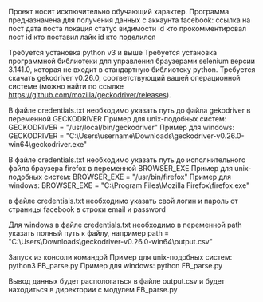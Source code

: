 Проект носит исключительно обучающий характер.
Программа предназначена для получения данных с аккаунта facebook:
ссылка на пост
дата поста
локация
статус видимости
id кто прокомментировал пост
id кто поставил лайк 
id кто поделился

Требуется установка python v3 и выше
Требуется установка программной библиотеки для управления браузерами selenium версии 3.141.0, которая не входит в стандартную библиотеку python.
Требуется скачать gekodriver v0.26.0, соответствующий вашей операционной системе (можно найти по ссылке https://github.com/mozilla/geckodriver/releases).

В файле credentials.txt необходимо указать путь до файла gekodriver в переменной GECKODRIVER
	Пример для unix-подобных систем: GECKODRIVER = "/usr/local/bin/geckodriver"
	Пример для windows: GECKODRIVER = "C:\\Users\\username\\Downloads\\geckodriver-v0.26.0-win64\\geckodriver.exe"

В файле credentials.txt необходимо указать путь до исполнительного файла браузера firefox в переменной BROWSER_EXE
	Пример для unix-подобных систем: BROWSER_EXE = "/usr/bin/firefox"
	Пример для windows: BROWSER_EXE =  "C:\\Program Files\\Mozilla Firefox\\firefox.exe"
	
в файле credentials.txt необходимо указать свой логин и пароль от страницы facebook в строки email и password

Для windows в файле credentials.txt необходимо в переменной path указать полный путь к файлу, например path = "C:\\Users\\Downloads\\geckodriver-v0.26.0-win64\\output.csv"
 
Запуск из консоли командой
	Пример для unix-подобных систем: python3 FB_parse.py
	Пример для windows: python FB_parse.py
 
Вывод данных будет распологаться в файле output.csv и будет находиться в директории с модулем FB_parse.py  



